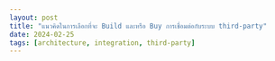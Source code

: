 ```yaml
---
layout: post
title: "แนวคิดในการเลือกที่จะ Build และหรือ Buy การเชื่อมต่อกับระบบ third-party"
date: 2024-02-25
tags: [architecture, integration, third-party]
---
```

